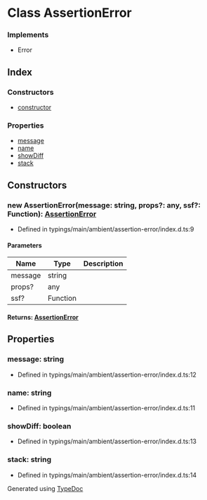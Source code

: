 # Class AssertionError


### Implements
* Error

## Index

### Constructors
* [constructor](_typings_main_ambient_assertion_error_index_d_._assertion_error_.assertionerror.md#constructor)

### Properties
* [message](_typings_main_ambient_assertion_error_index_d_._assertion_error_.assertionerror.md#message)
* [name](_typings_main_ambient_assertion_error_index_d_._assertion_error_.assertionerror.md#name)
* [showDiff](_typings_main_ambient_assertion_error_index_d_._assertion_error_.assertionerror.md#showdiff)
* [stack](_typings_main_ambient_assertion_error_index_d_._assertion_error_.assertionerror.md#stack)

## Constructors

### new AssertionError(message: string, props?: any, ssf?: Function): [AssertionError](_typings_main_ambient_assertion_error_index_d_._assertion_error_.assertionerror.md)
  
* Defined in typings/main/ambient/assertion-error/index.d.ts:9


#### Parameters

| Name | Type | Description |
| ---- | ---- | ---- |
| message | string|  |
| props? | any|  |
| ssf? | Function|  |

#### Returns: [AssertionError](_typings_main_ambient_assertion_error_index_d_._assertion_error_.assertionerror.md)

## Properties

### message: string

* Defined in typings/main/ambient/assertion-error/index.d.ts:12


### name: string

* Defined in typings/main/ambient/assertion-error/index.d.ts:11


### showDiff: boolean

* Defined in typings/main/ambient/assertion-error/index.d.ts:13


### stack: string

* Defined in typings/main/ambient/assertion-error/index.d.ts:14



Generated using [TypeDoc](http://typedoc.io)
